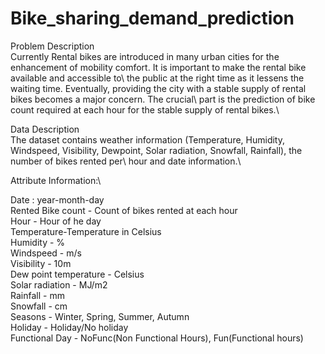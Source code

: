 # Bike_sharing_demand_prediction

Problem Description\
Currently Rental bikes are introduced in many urban cities for the enhancement of mobility comfort. It is important to make the rental bike available and accessible to\ the public at the right time as it lessens the waiting time. Eventually, providing the city with a stable supply of rental bikes becomes a major concern. The crucial\ part is the prediction of bike count required at each hour for the stable supply of rental bikes.\

Data Description\
The dataset contains weather information (Temperature, Humidity, Windspeed, Visibility, Dewpoint, Solar radiation, Snowfall, Rainfall), the number of bikes rented per\ hour and date information.\

Attribute Information:\

Date : year-month-day\
Rented Bike count - Count of bikes rented at each hour\
Hour - Hour of he day\
Temperature-Temperature in Celsius\
Humidity - %\
Windspeed - m/s\
Visibility - 10m\
Dew point temperature - Celsius\
Solar radiation - MJ/m2\
Rainfall - mm\
Snowfall - cm\
Seasons - Winter, Spring, Summer, Autumn\
Holiday - Holiday/No holiday\
Functional Day - NoFunc(Non Functional Hours), Fun(Functional hours)
